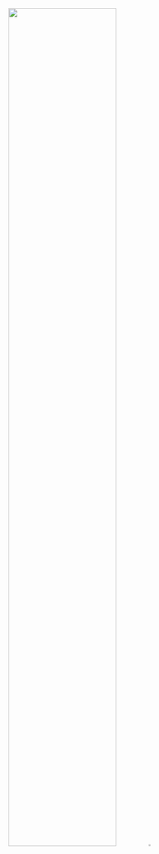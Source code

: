 
<div align="center">
  <img src="http://github-profile-summary-cards.vercel.app/api/cards/profile-details?username=neoarz&theme=github_dark" width="66%" />
  <img src="http://neoarzcards.vercel.app/api/cards/repos-per-language?username=neoarz&theme=github_dark" width="3%" />
</div>

